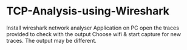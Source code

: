 # TCP-Analysis-using-Wireshark
Install wireshark network analyser Application on PC
open the traces provided to check with the output 
Choose wifi & start capture for new traces. The output may be different.
